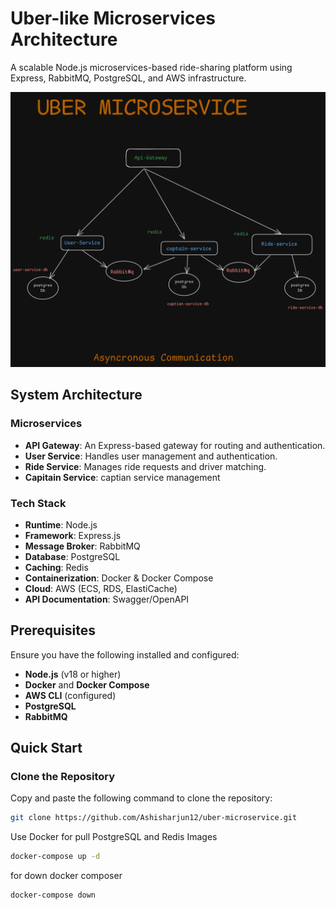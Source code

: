 # Uber-like Microservices Architecture

A scalable Node.js microservices-based ride-sharing platform using Express, RabbitMQ, PostgreSQL, and AWS infrastructure.

![Architecture Diagram](uber.png)

## System Architecture

### Microservices
- **API Gateway**: An Express-based gateway for routing and authentication.
- **User Service**: Handles user management and authentication.
- **Ride Service**: Manages ride requests and driver matching.
- **Capitain Service**: captian service management 

### Tech Stack
- **Runtime**: Node.js
- **Framework**: Express.js
- **Message Broker**: RabbitMQ
- **Database**: PostgreSQL
- **Caching**: Redis
- **Containerization**: Docker & Docker Compose
- **Cloud**: AWS (ECS, RDS, ElastiCache)
- **API Documentation**: Swagger/OpenAPI

## Prerequisites

Ensure you have the following installed and configured:

- **Node.js** (v18 or higher)
- **Docker** and **Docker Compose**
- **AWS CLI** (configured)
- **PostgreSQL**
- **RabbitMQ**

## Quick Start

### Clone the Repository

Copy and paste the following command to clone the repository:

```bash
git clone https://github.com/Ashisharjun12/uber-microservice.git
```

Use Docker  for pull PostgreSQL and Redis Images

```bash
docker-compose up -d
```

for down docker composer

```bash
docker-compose down 
```


